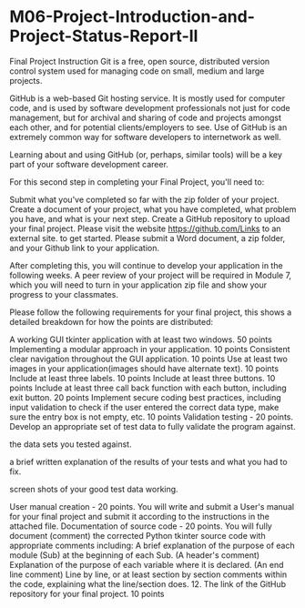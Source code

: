 # M06-Project-Introduction-and-Project-Status-Report-II
Final Project Instruction
Git is a free, open source, distributed version control system used for managing code on small, medium and large projects.

GitHub is a web-based Git hosting service.  It is mostly used for computer code, and is used by software development professionals not just for code management, but for archival and sharing of code and projects amongst each other, and for potential clients/employers to see.  Use of GitHub is an extremely common way for software developers to internetwork as well.

Learning about and using GitHub (or, perhaps, similar tools) will be a key part of your software development career.

For this second step in completing your Final Project, you'll need to:

Submit what you've completed so far with the zip folder of your project.
Create a document of your project, what you have completed, what problem you have, and what is your next step.
Create a GitHub repository to upload your final project. Please visit the website https://github.com/Links to an external site. to get started. 
Please submit a Word document, a zip folder, and your Github link to your application. 

After completing this, you will continue to develop your application in the following weeks. A peer review of your project will be required in Module 7, which you will need to turn in your application zip file and show your progress to your classmates. 

Please follow the following requirements for your final project, this shows a detailed breakdown for how the points are distributed:  

A working GUI tkinter application with at least two windows.   50 points
Implementing a modular approach in your application. 10 points
Consistent clear navigation throughout the GUI application.   10 points
Use at least two images in your application(images should have alternate text).  10 points
Include at least three labels. 10 points
Include at least three buttons. 10 points
Include at least three call back function with each button, including exit button. 20 points
Implement secure coding best practices, including input validation to check if the user entered the correct data type, make sure the entry box is not empty, etc.   10 points
Validation testing - 20 points.  Develop an appropriate set of test data to fully validate the program against.

the data sets you tested against.

a brief written explanation of the results of your tests and what you had to fix.

screen shots of your good test data working.

User manual creation - 20 points.  You will write and submit a User's manual for your final project and submit it according to the instructions in the attached file.
Documentation of source code - 20 points.  You will fully document (comment) the corrected Python tkinter source code with appropriate comments including:
A brief explanation of the purpose of each module (Sub) at the beginning of each Sub. (A header's comment)
Explanation of the purpose of each variable where it is declared. (An end line comment)
Line by line, or at least section by section comments within the code, explaining what the line/section does. 
12. The link of the GitHub repository for your final project. 10 points
